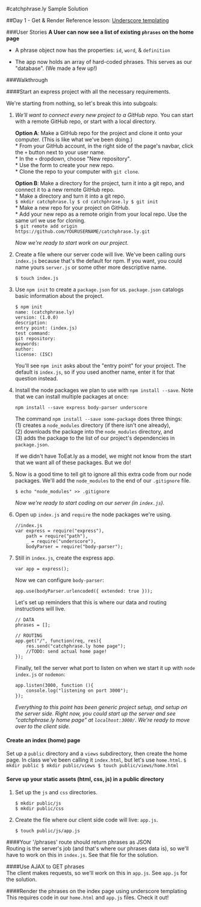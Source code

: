 #catchphrase.ly Sample Solution

##Day 1 - Get & Render
Reference lesson: [Underscore templating](https://github.com/sf-wdi-18/notes/tree/master/lectures/week-03/day_3_todo_ajax/dawn_templating)

###User Stories
**A User can now see a list of existing `phrases` on the home page**

* A phrase object now has the properties: `id`, `word`, & `definition`

* The app now holds an array of hard-coded phrases. This serves as our "database". (We made a few up!)

###Walkthrough  

####Start an express project with all the necessary requirements. 

We're starting from nothing, so let's break this into subgoals:
      
1. *We'll want to connect every new project to a GitHub repo.* You can start with a remote GitHub repo, or start with a local directory.   

	**Option A**: Make a GitHub repo for the project and clone it onto your computer. (This is like what we've been doing.)   
		* From your GitHub account, in the right side of the page's navbar, click the `+` button next to your user name.    
		* In the `+` dropdown, choose "New repository".  
		* Use the form to create your new repo.   
		* Clone the repo to your computer with `git clone`.   

	**Option B**: Make a directory for the project, turn it into a git repo, and connect it to a new remote GitHub repo.    
		* Make a directory and turn it into a git repo.   
			```
			$ mkdir catchphrase.ly
			$ cd catchphrase.ly
			$ git init
			```     
		* Make a new repo for your project on GitHub.      
		* Add your new repo as a remote origin from your local repo. Use the same url we use for cloning.    
			```
			$ git remote add origin https://github.com/YOURUSERNAME/catchphrase.ly.git
			```   
			
			
			    
	*Now we're ready to start work on our project.*

2. Create a file where our server code will live. We've been calling ours `index.js` because that's the default for npm. If you want, you could name yours `server.js` or some other more descriptive name.

	```
	$ touch index.js
	```

3. Use `npm init` to create a `package.json` for us. `package.json` catalogs basic information about the project. 

	```
	$ npm init
	name: (catchphrase.ly) 
	version: (1.0.0) 
	description: 
	entry point: (index.js) 
	test command: 
	git repository: 
	keywords: 
	author: 
	license: (ISC) 
	```
	You'll see `npm init` asks about the "entry point" for your project. The default is `index.js`, so if you used another name, enter it for that question instead.

4. Install the node packages we plan to use with `npm install --save`. Note that we can install multiple packages at once:

	```
	npm install --save express body-parser underscore
	```

	The command `npm install --save some-package` does three things:   
   	(1) creates a `node_modules` directory (if there isn't one already),    
   	(2) downloads the package into the `node_modules` directory, and    
   	(3) adds the package to the list of our project's dependencies in `package.json`.

   	If we didn't have ToEat.ly as a model, we might not know from the start that we want all of these packages. But we do!

5. Now is a good time to tell git to ignore all this extra code from our node packages.  We'll add the `node_modules` to the end of our `.gitignore` file.
	```
	$ echo "node_modules" >> .gitignore
	```   
	   
	   
   	*Now we're ready to start coding on our server (in `index.js`).*


6. Open up `index.js` and `require` the node packages we're using.
	```
	//index.js
	var express = require("express"),
	    path = require("path"),
	    _ = require("underscore"),
	    bodyParser = require("body-parser");
	```
 

7. Still in `index.js`, create the express app.   
	```
	var app = express();
	```
	Now we can configure `body-parser`:   
	```
	app.use(bodyParser.urlencoded({ extended: true }));
	```
	Let's set up reminders that this is where our data and routing instructions will live.   
	```
	// DATA
	phrases = [];

	// ROUTING
	app.get("/", function(req, res){
		res.send("catchphrase.ly home page");
		//TODO: send actual home page!
	});

	```
	Finally, tell the server what port to listen on when we start it up with `node index.js` or `nodemon`:
	```
	app.listen(3000, function (){
  		console.log("listening on port 3000");
	});
	```   
   
   
	*Everything to this point has been generic project setup, and setup on the server side. Right now, you could start up the server and see "catchphrase.ly home page" at `localhost:3000/`. We're ready to move over to the client side.*


#### Create an index (home) page

Set up a `public` directory and a `views` subdirectory, then create the home page. In class we've been calling it `index.html`, but let's use `home.html`.
	```
	$ mkdir public
	$ mkdir public/views
	$ touch public/views/home.html
	```

#### Serve up your static assets (html, css, js) in a public directory

1. Set up the `js` and `css` directories.
	```
	$ mkdir public/js
	$ mkdir public/css
	```
2. Create the file where our client side code will live: `app.js`.
	```
	$ touch public/js/app.js
	```

####Your '/phrases' route should return phrases as JSON   
Routing is the server's job (and that's where our phrases data is), so we'll have to work on this in `index.js`. See that file for the solution.

####Use AJAX to GET phrases   
The client makes requests, so we'll work on this in `app.js`. See `app.js` for the solution. 

####Render the phrases on the index page using underscore templating    
This requires code in our `home.html` and `app.js` files. Check it out!


